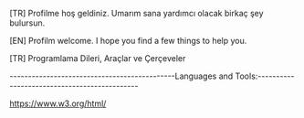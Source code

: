 
[TR] Profilme hoş geldiniz. Umarım sana yardımcı olacak birkaç şey bulursun.

[EN] Profilm welcome. I hope you find a few things to help you.
	
[TR] Programlama Dileri, Araçlar ve Çerçeveler

---------------------------------------------Languages and Tools:---------------------------------------------

https://www.w3.org/html/

